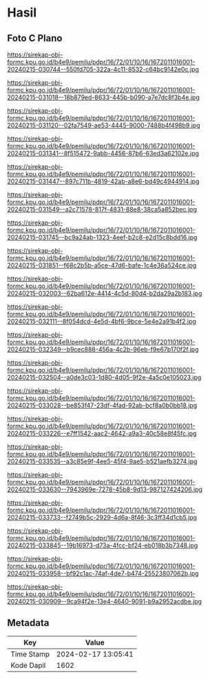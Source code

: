 # Hasil

## Foto C Plano

https://sirekap-obj-formc.kpu.go.id/b4e9/pemilu/pdpr/16/72/01/10/16/1672011016001-20240215-030744--550fd705-322a-4c11-8532-c64bc9142e0c.jpg

https://sirekap-obj-formc.kpu.go.id/b4e9/pemilu/pdpr/16/72/01/10/16/1672011016001-20240215-031018--18b879ed-8633-445b-b090-a7e7dc8f3b4e.jpg

https://sirekap-obj-formc.kpu.go.id/b4e9/pemilu/pdpr/16/72/01/10/16/1672011016001-20240215-031120--02fa7549-ae53-4445-9000-7488b4f498b9.jpg

https://sirekap-obj-formc.kpu.go.id/b4e9/pemilu/pdpr/16/72/01/10/16/1672011016001-20240215-031341--8f515472-9abb-4456-87b6-63ed3a62102e.jpg

https://sirekap-obj-formc.kpu.go.id/b4e9/pemilu/pdpr/16/72/01/10/16/1672011016001-20240215-031447--897c711b-4819-42ab-a8e6-bd49c4944914.jpg

https://sirekap-obj-formc.kpu.go.id/b4e9/pemilu/pdpr/16/72/01/10/16/1672011016001-20240215-031549--a2c71578-817f-4831-88e8-38ca5a852bec.jpg

https://sirekap-obj-formc.kpu.go.id/b4e9/pemilu/pdpr/16/72/01/10/16/1672011016001-20240215-031745--bc9a24ab-1323-4eef-b2c8-e2d15c8bdd16.jpg

https://sirekap-obj-formc.kpu.go.id/b4e9/pemilu/pdpr/16/72/01/10/16/1672011016001-20240215-031851--f68c2b5b-a5ce-47d6-bafe-1c4e36a524ce.jpg

https://sirekap-obj-formc.kpu.go.id/b4e9/pemilu/pdpr/16/72/01/10/16/1672011016001-20240215-032003--62ba612e-4414-4c5d-80d4-b2da29a2b183.jpg

https://sirekap-obj-formc.kpu.go.id/b4e9/pemilu/pdpr/16/72/01/10/16/1672011016001-20240215-032111--8f054dcd-4e5d-4bf6-9bce-5e4e2a91b4f2.jpg

https://sirekap-obj-formc.kpu.go.id/b4e9/pemilu/pdpr/16/72/01/10/16/1672011016001-20240215-032349--b9cec888-456a-4c2b-96eb-f9e67b170f2f.jpg

https://sirekap-obj-formc.kpu.go.id/b4e9/pemilu/pdpr/16/72/01/10/16/1672011016001-20240215-032504--a0de3c03-1d80-4d05-9f2e-4a5c0e105023.jpg

https://sirekap-obj-formc.kpu.go.id/b4e9/pemilu/pdpr/16/72/01/10/16/1672011016001-20240215-033028--be853f47-23df-4fad-92ab-bcf8a0b0bb18.jpg

https://sirekap-obj-formc.kpu.go.id/b4e9/pemilu/pdpr/16/72/01/10/16/1672011016001-20240215-033226--e7ff1542-aac2-4642-a9a3-40c58e8f45fc.jpg

https://sirekap-obj-formc.kpu.go.id/b4e9/pemilu/pdpr/16/72/01/10/16/1672011016001-20240215-033535--a3c85e9f-4ee5-45f4-9ae5-b521aefb3274.jpg

https://sirekap-obj-formc.kpu.go.id/b4e9/pemilu/pdpr/16/72/01/10/16/1672011016001-20240215-033630--7943969e-7278-45b8-9d13-987127424206.jpg

https://sirekap-obj-formc.kpu.go.id/b4e9/pemilu/pdpr/16/72/01/10/16/1672011016001-20240215-033733--f2749b5c-2929-4d6a-8f46-3c3ff34d1cb5.jpg

https://sirekap-obj-formc.kpu.go.id/b4e9/pemilu/pdpr/16/72/01/10/16/1672011016001-20240215-033845--19b16973-d73a-4fcc-bf24-eb018b3b7348.jpg

https://sirekap-obj-formc.kpu.go.id/b4e9/pemilu/pdpr/16/72/01/10/16/1672011016001-20240215-033958--bf92c1ac-74af-4de7-b474-25523807062b.jpg

https://sirekap-obj-formc.kpu.go.id/b4e9/pemilu/pdpr/16/72/01/10/16/1672011016001-20240215-030909--9ca94f2e-13e4-4640-9091-b9a2952acdbe.jpg


## Metadata

| Key        | Value               |
| ---------- | ------------------- |
| Time Stamp | 2024-02-17 13:05:41 |
| Kode Dapil | 1602                |



